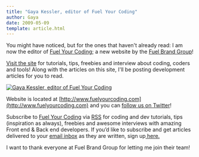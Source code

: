 ```yaml
---
title: "Gaya Kessler, editor of Fuel Your Coding"
author: Gaya
date: 2009-05-09
template: article.html
---
```

You might have noticed, but for the ones that haven't already read: I am now the editor of [Fuel Your Coding](http://fuelyourcoding.com/ "Fuel Your Coding"); a new website by the [Fuel Brand Group](http://www.fuelbrandgroup.com/ "Fuel Brand Group")!

[Visit the site](http://www.fuelyourcoding.com) for tutorials, tips, freebies and interview about coding, coders and tools! Along with the articles on this site, I'll be posting development articles for you to read.

[![Gaya Kessler, editor of Fuel Your Coding](/articles/gaya-kessler-editor-of-fuel-your-coding/fuelcodingheader.jpg "Gaya Kessler, editor of Fuel Your Coding")](http://www.gayadesign.com/general/gaya-kessler-editor-of-fuel-your-coding/ "Fuel Your Coding")

<span class="more"></span>

Website is located at [http://www.fuelyourcoding.com](http://www.fuelyourcoding.com) and you can [follow us on Twitter](http://twitter.com/fuelyourcoding "Follow on Twitter")!

Subscribe to [Fuel Your Coding](http://feeds2.feedburner.com/fuelyourcoding) via [RSS](http://feeds2.feedburner.com/fuelyourcoding) for coding and dev tutorials, tips (inspiration as always), freebies and awesome interviews with amazing Front end & Back end developers. If you’d like to subscribe and get articles delivered to your [email inbox](http://feedburner.google.com/fb/a/mailverify?uri=fuelyourcoding&loc=en_US) as they are written, sign up[ here.](http://feedburner.google.com/fb/a/mailverify?uri=fuelyourcoding&loc=en_US)

I want to thank everyone at Fuel Brand Group for letting me join their team!